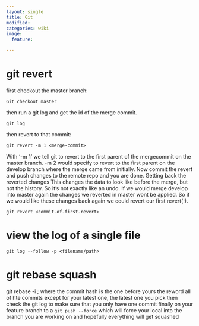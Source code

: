 ```yaml
---
layout: single
title: Git
modified:
categories: wiki
image:
  feature:

---
```

# git revert

first checkout the master branch: 

`Git checkout master`

then run a git log and get the id of the merge commit.

`git log`

then revert to that commit:

`git revert -m 1 <merge-commit>`

With ‘-m 1’ we tell git to revert to the first parent of the mergecommit on the master branch. -m 2 would specify to revert to the first parent on the develop branch where the merge came from initially.
Now commit the revert and push changes to the remote repo and you are done.
Getting back the reverted changes
This changes the data to look like before the merge, but not the history. So it’s not exactly like an undo. If we would merge develop into master again the changes we reverted in master wont be applied. So if we would like these changes back again we could revert our first revert(!).

`git revert <commit-of-first-revert>`

# view the log of a single file
```git log --follow -p <filename/path>```

# git rebase squash
git rebase -i <commit hash>; where the commit hash is the one before yours
the reword all of hte commits except for your latest one, the latest one you pick
then check the git log to make sure that you only have one commit
finally on your feature branch to a `git push --force` which will force your local into the branch you are working on and hopefully everything will get squashed 

